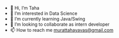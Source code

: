 - 👋 Hi, I’m Taha
- 👀 I’m interested in Data Science
- 🌱 I’m currently learning Java/Swing
- 💞️ I’m looking to collaborate as intern developer
- 📫 How to reach me murattahayavas@gmail.com

<!---
murattahayavas/murattahayavas is a ✨ special ✨ repository because its `README.md` (this file) appears on your GitHub profile.
You can click the Preview link to take a look at your changes.
--->
